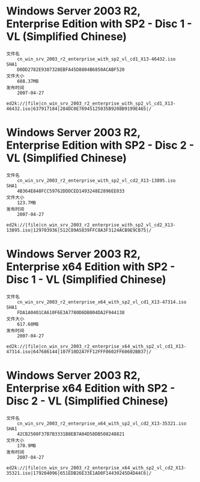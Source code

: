 
# Windows Server 2003 R2, Enterprise Edition with SP2 - Disc 1 - VL (Simplified Chinese)
```
文件名
    cn_win_srv_2003_r2_enterprise_with_sp2_vl_cd1_X13-46432.iso
SHA1
    D0DD2782E9387328EBFA45D8804B6850ACABF520
文件大小
    608.37MB
发布时间
    2007-04-27
```
```
ed2k://|file|cn_win_srv_2003_r2_enterprise_with_sp2_vl_cd1_X13-46432.iso|637917184|284DC0E76945125035B9208B9199E465|/
```

# Windows Server 2003 R2, Enterprise Edition with SP2 - Disc 2 - VL (Simplified Chinese)
```
文件名
    cn_win_srv_2003_r2_enterprise_with_sp2_vl_cd2_X13-13895.iso
SHA1
    4B364E848FCC59762DDDCED1493248E2896EE033
文件大小
    123.7MB
发布时间
    2007-04-27
```
```
ed2k://|file|cn_win_srv_2003_r2_enterprise_with_sp2_vl_cd2_X13-13895.iso|129703936|512C89A5839FFC8A3F3124ACB9E9CB75|/
```

# Windows Server 2003 R2, Enterprise x64 Edition with SP2 - Disc 1 - VL (Simplified Chinese)
```
文件名
    cn_win_srv_2003_r2_enterprise_x64_with_sp2_vl_cd1_X13-47314.iso
SHA1
    FDA1A0401CA610F6E3A7780D6DB004DA2F944138
文件大小
    617.68MB
发布时间
    2007-04-27
```
```
ed2k://|file|cn_win_srv_2003_r2_enterprise_x64_with_sp2_vl_cd1_X13-47314.iso|647686144|107F10D2A7FF12FFF0602FF60602BB37|/
```

# Windows Server 2003 R2, Enterprise x64 Edition with SP2 - Disc 2 - VL (Simplified Chinese)
```
文件名
    cn_win_srv_2003_r2_enterprise_x64_with_sp2_vl_cd2_X13-35321.iso
SHA1
    42CB2508F37B7B3331B8EB7A04D58DB508248821
文件大小
    170.9MB
发布时间
    2007-04-27
```
```
ed2k://|file|cn_win_srv_2003_r2_enterprise_x64_with_sp2_vl_cd2_X13-35321.iso|179204096|651EDB26E33E1AD0F14430245D4D44C6|/
```
